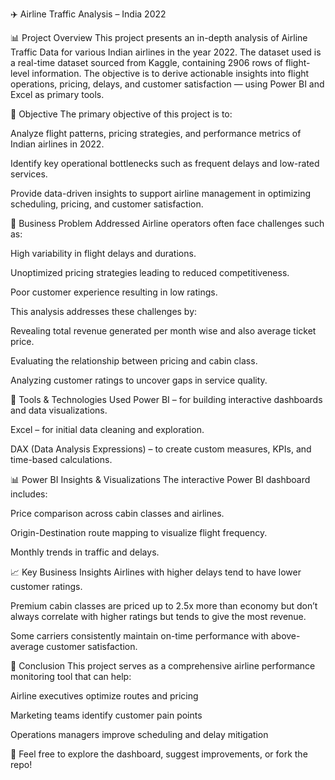 ✈️ Airline Traffic Analysis – India 2022

📊 Project Overview
This project presents an in-depth analysis of Airline Traffic Data for various Indian airlines in the year 2022. The dataset used is a real-time dataset sourced from Kaggle, containing 2906 rows of flight-level information. The objective is to derive actionable insights into flight operations, pricing, delays, and customer satisfaction — using Power BI and Excel as primary tools.

🎯 Objective
The primary objective of this project is to:

Analyze flight patterns, pricing strategies, and performance metrics of Indian airlines in 2022.

Identify key operational bottlenecks such as frequent delays and low-rated services.

Provide data-driven insights to support airline management in optimizing scheduling, pricing, and customer satisfaction.

🏢 Business Problem Addressed
Airline operators often face challenges such as:

High variability in flight delays and durations.

Unoptimized pricing strategies leading to reduced competitiveness.

Poor customer experience resulting in low ratings.

This analysis addresses these challenges by:

Revealing total revenue generated per month wise and also average ticket price.

Evaluating the relationship between pricing and cabin class.

Analyzing customer ratings to uncover gaps in service quality.

🧰 Tools & Technologies Used
Power BI – for building interactive dashboards and data visualizations.

Excel – for initial data cleaning and exploration.

DAX (Data Analysis Expressions) – to create custom measures, KPIs, and time-based calculations.

📊 Power BI Insights & Visualizations
The interactive Power BI dashboard includes:

Price comparison across cabin classes and airlines.

Origin-Destination route mapping to visualize flight frequency.

Monthly trends in traffic and delays.

📈 Key Business Insights
Airlines with higher delays tend to have lower customer ratings.

Premium cabin classes are priced up to 2.5x more than economy but don’t always correlate with higher ratings but tends to give the most revenue.

Some carriers consistently maintain on-time performance with above-average customer satisfaction.

📌 Conclusion
This project serves as a comprehensive airline performance monitoring tool that can help:

Airline executives optimize routes and pricing

Marketing teams identify customer pain points

Operations managers improve scheduling and delay mitigation

📣 Feel free to explore the dashboard, suggest improvements, or fork the repo!
